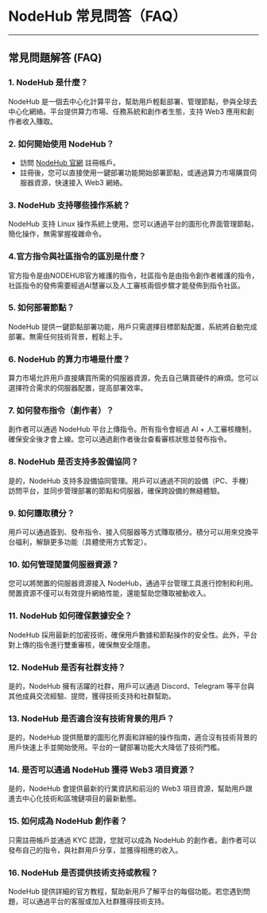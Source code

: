 # NodeHub 常見問答（FAQ）

***

## 常見問題解答 (FAQ)

### 1. NodeHub 是什麼？

NodeHub 是一個去中心化計算平台，幫助用戶輕鬆部署、管理節點，參與全球去中心化網絡。平台提供算力市場、任務系統和創作者生態，支持 Web3 應用和創作者收入賺取。

### 2. 如何開始使用 NodeHub？

* 訪問 [NodeHub 官網](https://hub.node-x.xyz/) 註冊帳戶。
* 註冊後，您可以直接使用一鍵部署功能開始部署節點，或通過算力市場購買伺服器資源，快速接入 Web3 網絡。

### 3. NodeHub 支持哪些操作系統？

NodeHub 支持  Linux 操作系統上使用。您可以通過平台的圖形化界面管理節點，簡化操作，無需掌握複雜命令。

### 4.官方指令與社區指令的區別是什麼？

官方指令是由NODEHUB官方維護的指令，社區指令是由指令創作者維護的指令，社區指令的發佈需要經過AI慧審以及人工審核兩個步驟才能發佈到指令社區。

### 5. 如何部署節點？

NodeHub 提供一鍵節點部署功能，用戶只需選擇目標節點配置，系統將自動完成部署。無需任何技術背景，輕鬆上手。

### 6. NodeHub 的算力市場是什麼？

算力市場允許用戶直接購買所需的伺服器資源，免去自己購買硬件的麻煩。您可以選擇符合需求的伺服器配置，提高部署效率。

### 7. 如何發布指令（創作者）？

創作者可以通過 NodeHub 平台上傳指令。所有指令會經過 AI + 人工審核機制，確保安全後才會上線。您可以通過創作者後台查看審核狀態並發布指令。

### 8. NodeHub 是否支持多設備協同？

是的，NodeHub 支持多設備協同管理。用戶可以通過不同的設備（PC、手機）訪問平台，並同步管理部署的節點和伺服器，確保跨設備的無縫體驗。

### 9. 如何賺取積分？

用戶可以通過簽到、發布指令、接入伺服器等方式賺取積分。積分可以用來兌換平台福利，解鎖更多功能（具體使用方式暫定）。

### 10. 如何管理閒置伺服器資源？

您可以將閒置的伺服器資源接入 NodeHub，通過平台管理工具進行控制和利用。閒置資源不僅可以有效提升網絡性能，還能幫助您賺取被動收入。

### 11. NodeHub 如何確保數據安全？

NodeHub 採用最新的加密技術，確保用戶數據和節點操作的安全性。此外，平台對上傳的指令進行雙重審核，確保無安全隱患。

### 12. NodeHub 是否有社群支持？

是的，NodeHub 擁有活躍的社群，用戶可以通過 Discord、Telegram 等平台與其他成員交流經驗、提問，獲得技術支持和社群幫助。

### 13. NodeHub 是否適合沒有技術背景的用戶？

是的，NodeHub 提供簡單的圖形化界面和詳細的操作指南，適合沒有技術背景的用戶快速上手並開始使用。平台的一鍵部署功能大大降低了技術門檻。

### 14. 是否可以通過 NodeHub 獲得 Web3 項目資源？

是的，NodeHub 會提供最新的行業資訊和前沿的 Web3 項目資源，幫助用戶跟進去中心化技術和區塊鏈項目的最新動態。

### 15. 如何成為 NodeHub 創作者？

只需註冊帳戶並通過 KYC 認證，您就可以成為 NodeHub 的創作者。創作者可以發布自己的指令，與社群用戶分享，並獲得相應的收入。

### 16. NodeHub 是否提供技術支持或教程？

NodeHub 提供詳細的官方教程，幫助新用戶了解平台的每個功能。若您遇到問題，可以通過平台的客服或加入社群獲得技術支持。
